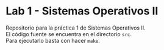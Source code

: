 # Lab 1 - Sistemas Operativos II
Repositorio para la práctica 1 de Sistemas Operativos II.  
El código fuente se encuentra en el directorio `src`.  
Para ejecutarlo basta con hacer `make`.  

